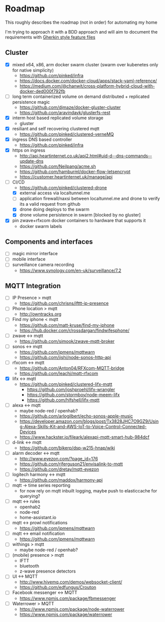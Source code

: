 # Roadmap
This roughly describes the roadmap (not in order) for automating my home

I'm trying to approach it with a BDD approach and will aim to document the requirements with [Gherkin style feature files](./Features)

## Cluster
- [x] mixed x64, x86, arm docker swarm cluster (swarm over kubenetes only for native simplicity)
    - https://github.com/pinked/infra
    - https://docs.docker.com/docker-cloud/apps/stack-yaml-reference/
    - https://medium.com/@chanwit/cross-platform-hybrid-cloud-with-docker-ded000f792fb
- [ ] long term containerized volume on demand distributed + replicated persistence magic
    - https://github.com/djmaze/docker-gluster-cluster
    - https://github.com/aravindavk/glusterfs-rest
- [x] interm host based replicated volume storage
    - gluster
- [x] resiliant and self recovering clustered mqtt
    - https://github.com/pinked/clustered-verneMQ
- [x] ingress DNS based controller
    - https://github.com/pinked/infra
- [x] https on ingress
    - http://api.heartinternet.co.uk/api2.html#uid-d--dns-commands--update-dns
    - https://github.com/Neilpang/acme.sh
    - https://github.com/hamburml/docker-flow-letsencrypt
    - https://customer.heartinternet.uk/manage/api
- [ ] CI/CD
    - https://github.com/pinked/clustered-drone
    - [x] external access via localtunnel.me
    - [ ] application firewall/naxsi between localtunnel.me and drone to verify its a valid request from github
    - [x] drone doing deploys to the swarm
    - [x] drone volume persistence in swarm [blocked by no gluster]
- [x] pin zwave+rfxcom docker containers to hardware that supports it
    - docker swarm labels

## Components and interfaces
- [ ] magic mirror interface
- [ ] mobile interface
- [ ] surveillance camera recording
     - https://www.synology.com/en-uk/surveillance/7.2

## MQTT Integration
- [ ] IP Presence > mqtt
     - https://github.com/chrisns/ifttt-ip-presence
- [ ] Phone location > mqtt
     - http://owntracks.org
- [ ] Find my iphone < mqtt
     - https://github.com/matt-kruse/find-my-iphone
     - https://hub.docker.com/r/rossdargan/findwifesphone/
- [ ] zwave <-> mqtt
     - https://github.com/simook/zwave-mqtt-broker
- [ ] sonos <-> mqtt
     - https://github.com/jpmens/mqttwarn
     - https://github.com/jishi/node-sonos-http-api
- [ ] rfxcom <-> mqtt
     - https://github.com/Anton04/RFXcom-MQTT-bridge
     - https://github.com/leachj/mqtt-rfxcom
- [x] lifx <-> mqtt
     - https://github.com/pinked/clustered-lifx-mqtt
       - https://github.com/joshproehl/lifx-wrangler
       - https://github.com/stormboy/node-meem-lifx
       - https://github.com/hlfshell/lifx-mqtt
- [ ] alexa <-> mqtt
     - maybe node-red / openhab?
     - https://github.com/arlogilbert/echo-sonos-apple-music
     - https://developer.amazon.com/blogs/post/Tx3828JHC7O9GZ9/Using-Alexa-Skills-Kit-and-AWS-IoT-to-Voice-Control-Connected-Devices
     - https://www.hackster.io/fileark/alexapi-mqtt-smart-hub-984dcf
- [ ] d-link <-> mqtt
     - https://github.com/bikerp/dsp-w215-hnap/wiki
- [ ] alarm decoder <-> mqtt
     - http://www.eyezon.com/?page_id=176
     - https://github.com/rjferguson21/envisalink-to-mqtt
     - https://github.com/dretay/mqtt-eyezon
- [ ] logitech harmony <-> mqtt
     - https://github.com/maddox/harmony-api
- [ ] mqtt -> time series reporting
     - for now rely on mqtt inbuilt logging, maybe push to elasticcache for querying?
- [ ] mqtt <-> rules
     - openhab2
     - node-red
     - home-assistant.io
- [ ] mqtt <-> prowl notifications
     - https://github.com/jpmens/mqttwarn
- [ ] mqtt <-> email notification
     - https://github.com/jpmens/mqttwarn
- [ ] withings > mqtt
     - maybe node-red / openhab?
- [ ] (mobile) presence > mqtt
     - IFTT
     - bluetooth
     - z-wave presence detectors
- [ ] UI <-> MQTT
     - http://www.hivemq.com/demos/websocket-client/
     - https://github.com/edfungus/Crouton
- [ ] Facebook messenger <-> MQTT
     - https://www.npmjs.com/package/fbmessenger
- [ ] Waterrower > MQTT
     - https://www.npmjs.com/package/node-waterrower
     - https://www.npmjs.com/package/waterrower